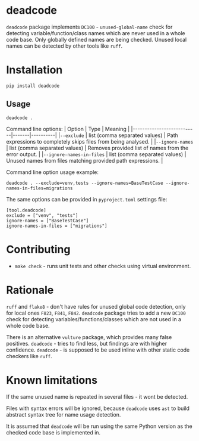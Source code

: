 # deadcode
`deadcode` package implements `DC100` - `unused-global-name` check for detecting
variable/function/class names which are never used in a whole code base.
Only globally defined names are being checked.
Unused local names can be detected by other tools like `ruff`.

# Installation
```shell
pip install deadcode
```

## Usage
```shell
deadcode .
```

Command line options:
| Option                    | Type  | Meaning  |
|---------------------------|-------|----------|
|`--exclude`                | list (comma separated values) | Path expressions to completely skips files from being analysed. |
|`--ignore-names`           | list (comma separated values) | Removes provided list of names from the error output. |
|`--ignore-names-in-files`  | list (comma separated values) | Unused names from files matching provided path expressions. |

Command line option usage example:
```
deadcode . --exclude=venv,tests --ignore-names=BaseTestCase --ignore-names-in-files=migrations
```

The same options can be provided in `pyproject.toml` settings file:
```
[tool.deadcode]
exclude = ["venv", "tests"]
ignore-names = ["BaseTestCase"]
ignore-names-in-files = ["migrations"]
```

# Contributing
- `make check` - runs unit tests and other checks using virtual environment.

# Rationale
`ruff` and `flake8` - don't have rules for unused global code detection, only for local ones `F823`, `F841`, `F842`.
`deadcode` package tries to add a new `DC100` check for detecting variables/functions/classes which are not used in a whole code base.

There is an alternative `vulture` package, which provides many false positives. `deadcode` - tries to find less, but findings are with higher confidence.
`deadcode` - is supposed to be used inline with other static code checkers like `ruff`.

# Known limitations
If the same unused name is repeated in several files - it wont be detected.

Files with syntax errors will be ignored, because `deadcode` uses `ast` to build abstract syntax tree for name usage detection.

It is assumed that `deadcode` will be run using the same Python version as the checked code base is implemented in.
